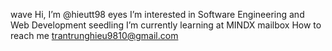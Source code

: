 wave Hi, I’m @hieutt98
eyes I’m interested in Software Engineering and Web Development
seedling I’m currently learning at MINDX
mailbox How to reach me trantrunghieu9810@gmail.com
